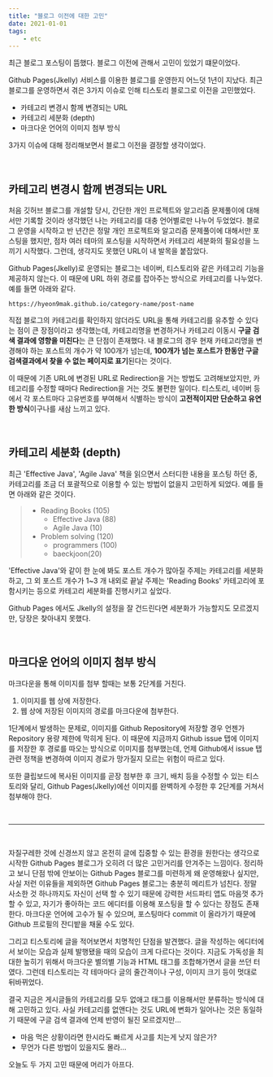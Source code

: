 ```yaml
---
title: "블로그 이전에 대한 고민"
date: 2021-01-01
tags:
    - etc
---
```


최근 블로그 포스팅이 뜸했다. 블로그 이전에 관해서 고민이 있었기 떄문이었다.  
  
Github Pages(Jkelly) 서비스를 이용한 블로그를 운영한지 어느덧 1년이 지났다. 
최근 블로그를 운영하면서 겪은 3가지 이슈로 인해 티스토리 블로그로 이전을 고민했었다.

- 카테고리 변경시 함께 변경되는 URL
- 카테고리 세분화 (depth)
- 마크다운 언어의 이미지 첨부 방식

3가지 이슈에 대해 정리해보면서 블로그 이전을 결정할 생각이었다.

<br>

## 카테고리 변경시 함께 변경되는 URL
처음 깃허브 블로그를 개설할 당시, 간단한 개인 프로젝트와 알고리즘 문제풀이에 대해서만 기록할 것이라 생각했던 나는 카테고리를 대충 언어별로만 나누어 두었었다. 
블로그 운영을 시작하고 반 년간은 정말 개인 프로젝트와 알고리즘 문제풀이에 대해서만 포스팅을 했지만, 
점차 여러 테마의 포스팅을 시작하면서 카테고리 세분화의 필요성을 느끼기 시작했다. 그런데, 생각지도 못했던 URL이 내 발목을 붙잡았다.  
  
Github Pages(Jkelly)로 운영되는 블로그는 네이버, 티스토리와 같은 카테고리 기능을 제공하지 않는다. 이 때문에 URL 하위 경로를 잡아주는 방식으로 카테고리를 나누었다. 예를 들면 아래와 같다.

```
https://hyeon9mak.github.io/category-name/post-name
```

직접 블로그의 카테고리를 확인하지 않더라도 URL을 통해 카테고리를 유추할 수 있다는 점이 큰 장점이라고 생각했는데, 카테고리명을 변경하거나 카테고리 이동시 **구글 검색 결과에 영향을 미친다**는 큰 단점이 존재했다. 내 블로그의 경우 현재 카테고리명을 변경해야 하는 포스트의 개수가 약 100개가 넘는데, **100개가 넘는 포스트가 한동안 구글 검색결과에서 찾을 수 없는 페이지로 표기**된다는 것이다.  
  
이 때문에 기존 URL에 변경된 URL로 Redirection을 거는 방법도 고려해보았지만, 카테고리를 수정할 때마다 Redirection을 거는 것도 불편한 일이다. 
티스토리, 네이버 등에서 각 포스트마다 고유번호를 부여해서 식별하는 방식이 **고전적이지만 단순하고 유연한 방식**이구나를 새삼 느끼고 있다.

<br>

## 카테고리 세분화 (depth)
최근 'Effective Java', 'Agile Java' 책을 읽으면서 스터디한 내용을 포스팅 하던 중, 카테고리를 조금 더 포괄적으로 이용할 수 있는 방법이 없을지 고민하게 되었다. 예를 들면 아래와 같은 것이다.

> - Reading Books (105)  
>   - Effective Java (88)  
>   - Agile Java (10)  
> - Problem solving (120)  
>   - programmers (100)  
>   - baeckjoon(20)

'Effective Java'와 같이 한 눈에 봐도 포스트 개수가 많아질 주제는 카테고리를 세분화 하고, 
그 외 포스트 개수가 1~3 개 내외로 끝날 주제는 'Reading Books' 카테고리에 포함시키는 등으로 카테고리 세분화를 진행시키고 싶었다.  
  
Github Pages 에서도 Jkelly의 설정을 잘 건드린다면 세분화가 가능할지도 모르겠지만, 당장은 찾아내지 못했다.

<br>

## 마크다운 언어의 이미지 첨부 방식

마크다운을 통해 이미지를 첨부 할때는 보통 2단계를 거친다.

1.  이미지를 웹 상에 저장한다.
2.  웹 상에 저장된 이미지의 경로를 마크다운에 첨부한다.

1단계에서 발생하는 문제로, 이미지를 Github Repository에 저장할 경우 언젠가 Repository 용량 제한에 막히게 된다. 
이 때문에 지금까지 Github issue 탭에 이미지를 저장한 후 경로를 따오는 방식으로 이미지를 첨부했는데, 
언제 Github에서 issue 탭 관련 정책을 변경하여 이미지 경로가 망가질지 모르는 위험이 따르고 있다.  
  
또한 클립보드에 복사된 이미지를 곧장 첨부한 후 크기, 배치 등을 수정할 수 있는 티스토리와 달리, Github Pages(Jkelly)에선 이미지를 완벽하게 수정한 후 2단계를 거쳐서 첨부해야 한다.

<br>

---

<br>

자질구레한 것에 신경쓰지 않고 온전히 글에 집중할 수 있는 환경을 원한다는 생각으로 시작한 Github Pages 블로그가 오히려 더 많은 고민거리를 안겨주는 느낌이다. 
정리하고 보니 단점 밖에 안보이는 Github Pages 블로그를 미련하게 왜 운영해왔나 싶지만, 사실 저런 이유들을 제외하면 Github Pages 블로그는 충분히 메리트가 넘친다. 
정말 사소한 것 하나까지도 자신이 선택 할 수 있기 때문에 강력한 서드파티 앱도 마음껏 추가할 수 있고, 
자기가 좋아하는 코드 에디터를 이용해 포스팅을 할 수 있다는 장점도 존재한다. 
마크다운 언어에 고수가 될 수 있으며, 포스팅마다 commit 이 올라가기 때문에 Github 프로필의 잔디밭을 채울 수도 있다.  
  
그리고 티스토리에 글을 적어보면서 치명적인 단점을 발견했다. 글을 작성하는 에디터에서 보이는 모습과 실제 발행됐을 때의 모습이 크게 다르다는 것이다. 
지금도 가독성을 최대한 높히기 위해서 마크다운 별의별 기능과 HTML 태그를 조합해가면서 글을 쓰던 터였다. 
그런데 티스토리는 각 테마마다 글의 줄간격이나 구성, 이미지 크기 등이 멋대로 뒤바뀌었다.  
  
결국 지금은 게시글들의 카테고리를 모두 없애고 태그를 이용해서만 분류하는 방식에 대해 고민하고 있다. 
사실 카테고리를 없앤다는 것도 URL에 변화가 일어나는 것은 동일하기 때문에 구글 검색 결과에 언제 반영이 될진 모르겠지만...  
  
- 마음 먹은 상황이라면 한시라도 빠르게 사고를 치는게 낫지 않은가?
- 무언가 다른 방법이 있을지도 몰라...

오늘도 두 가지 고민 때문에 머리가 아프다.
